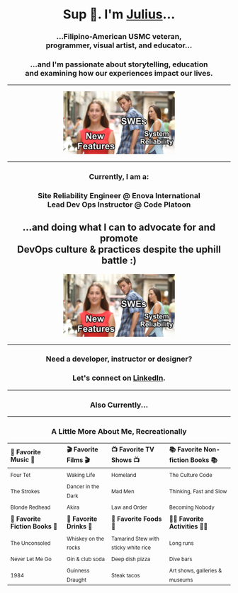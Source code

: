 # <h1 align="center">Sup 👋.  I'm [Julius](https://juliusbautista.com/)...</h1>

### <p align="center">...Filipino-American USMC veteran,<br>programmer, visual artist, and educator...</p>

### <p align="center">...and I'm passionate about storytelling, education<br>and examining how our experiences impact our lives.</p>

---

<p align="center">
<img src="./image.png" height="50%" style="width: 50%; height: 50%;">
</p>


---

### <h3 align="center">Currently, I am a:</h3>

### <p align="center"> Site Reliability Engineer @ Enova International <br> Lead Dev Ops Instructor @ Code Platoon</p>

## <h2 align="center" >...and doing what I can to advocate for and promote<br>DevOps culture & practices despite the uphill battle :)  </h2>

<p align="center">
<img src="./image.png" height="50%" style="width: 50%; height: 50%;">
</p>

---

### <h3 align="center">Need a developer, instructor or designer?</h3>
### <h3 align="center">Let's connect on [LinkedIn](https://www.linkedin.com/in/juliusdcbautista/).</h3>

---
### <h3 align="center">Also Currently...</h3>

---
<!--
**jdcbautista/jdcbautista** is a ✨ _special_ ✨ repository because its `README.md` (this file) appears on your GitHub profile.

Here are some ideas to get you started:

- 🔭 I’m currently working on ...
- 🌱 I’m currently learning ...
- 👯 I’m looking to collaborate on ...
- 🤔 I’m looking for help with ...
- 💬 Ask me about ...
- 📫 How to reach me: ...
- 😄 Pronouns: ...
- ⚡ Fun fact: ...
-->

### <h3 align="center">A Little More About Me, Recreationally</h3>

| 🎵 **Favorite Music** 🎵| 🎬 **Favorite Films** 🎬 | 📺 **Favorite TV Shows** 📺 | 📚 **Favorite Non-fiction Books** 📚 |
|:------------------------|:------------------------|:------------------------|:------------------------|
| <sub>Four Tet</sub> | <sub>Waking Life</sub> | <sub>Homeland</sub> | <sub>The Culture Code</sub> |
| <sub>The Strokes</sub> | <sub>Dancer in the Dark</sub> | <sub>Mad Men</sub> | <sub>Thinking, Fast and Slow</sub> |
| <sub>Blonde Redhead</sub> | <sub>Akira</sub> | <sub>Law and Order</sub> | <sub>Becoming Nobody</sub> |
|                       |                        |                        |                        |
| 📖 **Favorite Fiction Books** 📖 | 🍹 **Favorite Drinks** 🍹 | 🍕 **Favorite Foods** 🍕 | 🏃‍♂️ **Favorite Activities** 🏃‍♂️ |
| <sub>The Unconsoled</sub> | <sub>Whiskey on the rocks</sub> | <sub>Tamarind Stew with sticky white rice</sub> | <sub>Long runs</sub> |
| <sub>Never Let Me Go</sub> | <sub>Gin & club soda</sub> | <sub>Deep dish pizza</sub> | <sub>Dive bars</sub> |
| <sub>1984</sub> | <sub>Guinness Draught</sub> | <sub>Steak tacos</sub> | <sub>Art shows, galleries & museums</sub> |

